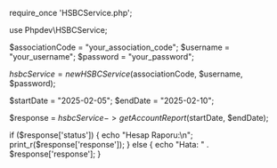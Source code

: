 require_once 'HSBCService.php';

use Phpdev\HSBCService;

$associationCode = "your_association_code";
$username = "your_username";
$password = "your_password";

$hsbcService = new HSBCService($associationCode, $username, $password);

$startDate = "2025-02-05";
$endDate = "2025-02-10";

$response = $hsbcService->getAccountReport($startDate, $endDate);

if ($response['status']) {
    echo "Hesap Raporu:\n";
    print_r($response['response']);
} else {
    echo "Hata: " . $response['response'];
}
